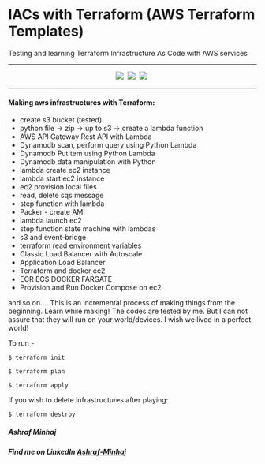 # IACs with Terraform (AWS Terraform Templates)
 Testing and learning Terraform Infrastructure As Code with AWS services

-----------

<div align="center">

![](https://img.shields.io/badge/Terraform-Version%201.3.3-white?style=plastic&logo=terraform)&nbsp; 
![](https://img.shields.io/badge/Python-Version%203.10-yellow?style=plastic&logo=python)&nbsp;
![](https://img.shields.io/badge/Packer-Version%20%3E=%200.0.2-blue?style=plastic&logo=packer)&nbsp;

</div>

----------

#### Making aws infrastructures with Terraform:
 * create s3 bucket  (tested)
 * python file -> zip -> up to s3 -> create a lambda function
 * AWS API Gateway Rest API with Lambda
 * Dynamodb scan, perform query using Python Lambda 
 * Dynamodb PutItem using Python Lambda 
 * Dynamodb data manipulation with Python
 * lambda create ec2 instance 
 * lambda start ec2 instance
 * ec2 provision local files
 * read, delete sqs message
 * step function with lambda
 * Packer - create AMI
 * lambda launch ec2
 * step function state machine with lambdas
 * s3 and event-bridge
 * terraform read environment variables
 * Classic Load Balancer with Autoscale
 * Application Load Balancer
 * Terraform and docker ec2
 * ECR ECS DOCKER FARGATE
 * Provision and Run Docker Compose on ec2

<!-- #### May be next (just... may be)
 * (NEXT) __Project:__ BackBencher Replies API (API Gateway, Lambda, Dynamodb)
 * (NEXT) EC2
 * (NEXT) API Gatway -> SNS -> Lambda
 * (NEXT) Fully functional Serverless Application -->

<!-- #### Projects
 * AWS autoscale and load balancing with route53 (clb and alb)
 * Idiot API: a serverless application that returns random illogical responses to irritate you.
Tech: APIGW, Lambda, S3, CloudWatch, Python3 -->


and so on....
This is an incremental process of making things from the beginning. Learn while making!
The codes are tested by me. But I can not assure that they will run on your world/devices. I wish we lived in a perfect world!

To run -

 `$ terraform init`

 `$ terraform plan`

 `$ terraform apply`

If you wish to delete infrastructures after playing:
 
 `$ terraform destroy`

##### Ashraf Minhaj
##### Find me on LinkedIn [Ashraf-Minhaj](https://www.linkedin.com/in/ashraf-minhaj/)
